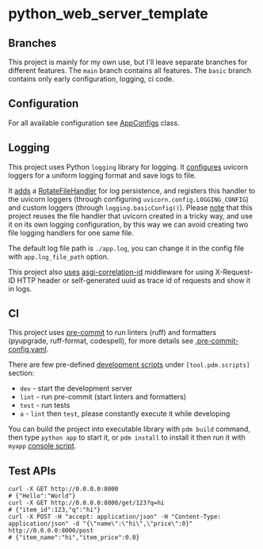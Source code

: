 # python_web_server_template

## Branches

This project is mainly for my own use, but I'll leave separate branches for different features.
The `main` branch contains all features.
The `basic` branch contains only early configuration, logging, ci code.

## Configuration

For all available configuration see [AppConfigs](/app/config/__init__.py) class.

## Logging

This project uses Python `logging` library for logging.
It [configures](/app/__main__.py) uvicorn loggers for a uniform logging format and save logs to file.

It [adds](/app/config/log_config.py) a [RotateFileHandler](https://docs.python.org/3/library/logging.handlers.html#logging.handlers.RotatingFileHandler) for log persistence,
and registers this handler to the uvicorn loggers (through configuring `uvicorn.config.LOGGING_CONFIG`) and custom loggers (through `logging.basicConfig()`).
Please [note](/app/config/log_config.py) that this project reuses the file handler that uvicorn created in a tricky way,
and use it on its own logging configuration,
by this way we can avoid creating two file logging handlers for one same file.

The default log file path is `./app.log`, you can change it in the config file with `app.log_file_path` option.

This project also [uses](/app/config/log_config.py) [asgi-correlation-id](https://github.com/snok/asgi-correlation-id) middleware
for using X-Request-ID HTTP header or self-generated uuid as trace id of requests and show it in logs.

## CI

This project uses [pre-commit](https://pre-commit.com/) to run linters (ruff) and formatters (pyupgrade, ruff-format, codespell),
for more details see [.pre-commit-config.yaml](.pre-commit-config.yaml).

There are few pre-defined [development scripts](pyproject.toml) under `[tool.pdm.scripts]` section:
* `dev` - start the development server
* `lint` - run pre-commit (start linters and formatters)
* `test` - run tests
* `a` - `lint` then `test`, please constantly execute it while developing

You can build the project into executable library with `pdm build` command, then type `python app` to start it, 
or `pdm install` to install it then run it with `myapp` [console script](https://pdm-project.org/latest/reference/pep621/#console-scripts). 

## Test APIs

```shell
curl -X GET http://0.0.0.0:8000
# {"Hello":"World"}
curl -X GET http://0.0.0.0:8000/get/123?q=hi
# {"item_id":123,"q":"hi"}
curl -X POST -H "accept: application/json" -H "Content-Type: application/json" -d "{\"name\":\"hi\",\"price\":0}" http://0.0.0.0:8000/post
# {"item_name":"hi","item_price":0.0}
```